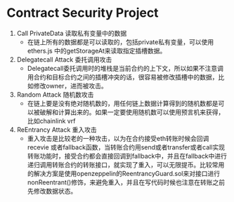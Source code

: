 # Contract Security Project

1. Call PrivateData 读取私有变量中的数据
    * 在链上所有的数据都是可以读取的，包括private私有变量，可以使用ethers.js 中的getStorageAt来读取指定插槽数据。
2. Delegatecall Attack 委托调用攻击
    * Delegatecall委托调用时的堆栈是当前合约的上下文，所以如果不注意调用合约和目标合约之间的插槽冲突的话，很容易被修改插槽中的数据，比如修改owner，进而被攻击。
3. Random Attack    随机数攻击
    * 在链上要是没有绝对随机数的，用任何链上数据计算得到的随机数都是可以被破解和计算出来的。如果一定要使用随机数可以使用预言机来获得，比如chainlink vrf
4. ReEntrancy Attack    重入攻击
    * 重入攻击是比较老的一种攻击，以为在合约接受eth转账时候会回调recevie 或者fallback函数，当转账合约用send或者transfer或者call实现转账功能时，接受合约都会直接回调到fallback中，并且在fallback中进行递归调用转账合约的转账接口，就实现了重入，可以无限提币。比较常用的解决方案是使用openzeppelin的ReentrancyGuard.sol来对接口进行nonReentrant()修饰，来避免重入，并且在写代码时候也注意在转账之前先修改数据状态。